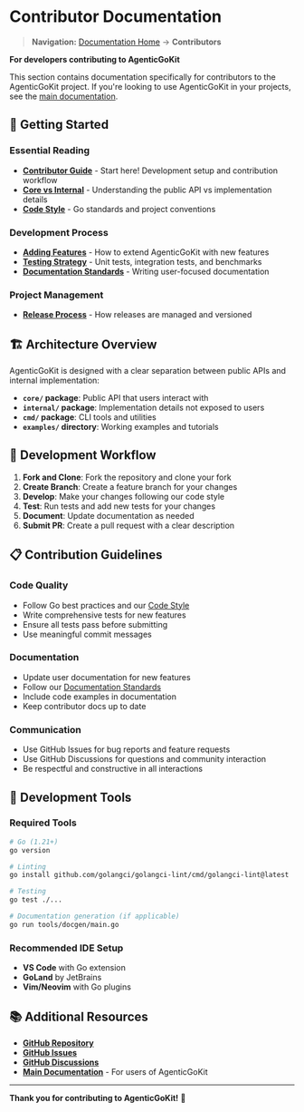 # Contributor Documentation

> **Navigation:** [Documentation Home](../README.md) → **Contributors**

**For developers contributing to AgenticGoKit**

This section contains documentation specifically for contributors to the AgenticGoKit project. If you're looking to use AgenticGoKit in your projects, see the [main documentation](../README.md).

## 🚀 Getting Started

### **Essential Reading**
- **[Contributor Guide](ContributorGuide.md)** - Start here! Development setup and contribution workflow
- **[Core vs Internal](CoreVsInternal.md)** - Understanding the public API vs implementation details
- **[Code Style](CodeStyle.md)** - Go standards and project conventions

### **Development Process**
- **[Adding Features](AddingFeatures.md)** - How to extend AgenticGoKit with new features
- **[Testing Strategy](Testing.md)** - Unit tests, integration tests, and benchmarks
- **[Documentation Standards](DocsStandards.md)** - Writing user-focused documentation

### **Project Management**
- **[Release Process](ReleaseProcess.md)** - How releases are managed and versioned

## 🏗️ Architecture Overview

AgenticGoKit is designed with a clear separation between public APIs and internal implementation:

- **`core/` package**: Public API that users interact with
- **`internal/` package**: Implementation details not exposed to users
- **`cmd/` package**: CLI tools and utilities
- **`examples/` directory**: Working examples and tutorials

## 🧪 Development Workflow

1. **Fork and Clone**: Fork the repository and clone your fork
2. **Create Branch**: Create a feature branch for your changes
3. **Develop**: Make your changes following our code style
4. **Test**: Run tests and add new tests for your changes
5. **Document**: Update documentation as needed
6. **Submit PR**: Create a pull request with a clear description

## 📋 Contribution Guidelines

### **Code Quality**
- Follow Go best practices and our [Code Style](CodeStyle.md)
- Write comprehensive tests for new features
- Ensure all tests pass before submitting
- Use meaningful commit messages

### **Documentation**
- Update user documentation for new features
- Follow our [Documentation Standards](DocsStandards.md)
- Include code examples in documentation
- Keep contributor docs up to date

### **Communication**
- Use GitHub Issues for bug reports and feature requests
- Use GitHub Discussions for questions and community interaction
- Be respectful and constructive in all interactions

## 🔧 Development Tools

### **Required Tools**
```bash
# Go (1.21+)
go version

# Linting
go install github.com/golangci/golangci-lint/cmd/golangci-lint@latest

# Testing
go test ./...

# Documentation generation (if applicable)
go run tools/docgen/main.go
```

### **Recommended IDE Setup**
- **VS Code** with Go extension
- **GoLand** by JetBrains
- **Vim/Neovim** with Go plugins

## 📚 Additional Resources

- **[GitHub Repository](https://github.com/kunalkushwaha/agenticgokit)**
- **[GitHub Issues](https://github.com/kunalkushwaha/agenticgokit/issues)**
- **[GitHub Discussions](https://github.com/kunalkushwaha/agenticgokit/discussions)**
- **[Main Documentation](../README.md)** - For users of AgenticGoKit

---

**Thank you for contributing to AgenticGoKit!** 🎉